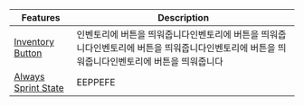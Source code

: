 | Features                                                             | Description |
|----------------------------------------------------------------------|---------------------------------------------------------------|
| [Inventory Button](https://www.java.com/#LOL)                        | 인벤토리에 버튼을 띄워줍니다인벤토리에 버튼을 띄워줍니다인벤토리에 버튼을 띄워줍니다인벤토리에 버튼을 띄워줍니다인벤토리에 버튼을 띄워줍니다 |
| [Always Sprint State](https://github.com/ItzSomebody/radon)          | EEPPEFE | FPFEEPEF | E           | 269KB  |

